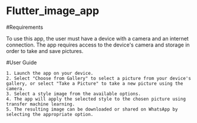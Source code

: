 # Flutter_image_app

#Requirements

To use this app, the user must have a device with a camera and an internet connection. The app requires access to the device's camera and storage in order to take and save pictures.

#User Guide

    1. Launch the app on your device.
    2. Select "Choose from Gallery" to select a picture from your device's gallery, or select "Take a Picture" to take a new picture using the camera.
    3. Select a style image from the available options.
    4. The app will apply the selected style to the chosen picture using transfer machine learning.
    5. The resulting image can be downloaded or shared on WhatsApp by selecting the appropriate option.
